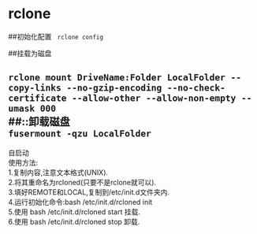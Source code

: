 # rclone
##初始化配置  
```rclone config```  
 
##挂载为磁盘  

```rclone mount DriveName:Folder LocalFolder --copy-links --no-gzip-encoding --no-check-certificate --allow-other --allow-non-empty --umask 000```   
##::卸载磁盘  
```fusermount -qzu LocalFolder```  
--------------------------------------------------
自启动  
使用方法:  
1.复制内容,注意文本格式(UNIX).  
2.将其重命名为rcloned(只要不是rclone就可以).  
3.填好REMOTE和LOCAL,复制到/etc/init.d文件夹内.  
4.运行初始化命令:bash /etc/init.d/rcloned init  
5.使用 bash /etc/init.d/rcloned start 挂载.  
6.使用 bash /etc/init.d/rcloned stop 卸载.  
